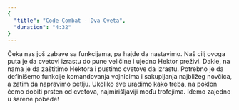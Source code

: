 ```yaml
---
{
  "title": "Code Combat - Dva Cveta",
  "duration": "4:32"
}
---
```


Čeka nas još zabave sa funkcijama, pa hajde da nastavimo. Naš cilj ovoga puta je da cvetovi izrastu do pune veličine i ujedno Hektor preživi. Dakle, na nama je da zaštitimo Hektora i pustimo cvetove da izrastu. Potrebno je da definišemo funkcije komandovanja vojnicima i sakupljanja najbližeg novčica, a zatim da napravimo petlju. Ukoliko sve uradimo kako treba, na poklon ćemo dobiti prsten od cvetova, najmirišljaviji među trofejima. Idemo zajedno u šarene pobede!


